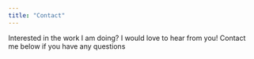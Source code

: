 ```yaml
---
title: "Contact"
---
```


Interested in the work I am doing? I would love to hear from you!
Contact me below if you have any questions
